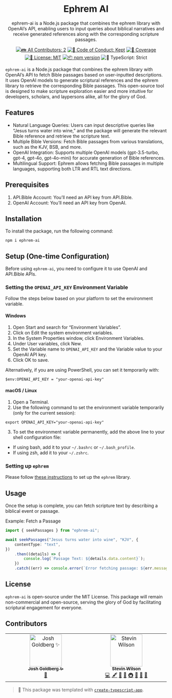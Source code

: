 <h1 align="center">Ephrem AI</h1>

<p align="center">ephrem-ai is a Node.js package that combines the ephrem library with OpenAI’s API, enabling users to input queries about biblical narratives and receive generated references along with the corresponding scripture passages.</p>

<p align="center">
	<!-- prettier-ignore-start -->
	<!-- ALL-CONTRIBUTORS-BADGE:START - Do not remove or modify this section -->
	<a href="#contributors" target="_blank"><img alt="👪 All Contributors: 2" src="https://img.shields.io/badge/%F0%9F%91%AA_all_contributors-2-21bb42.svg" /></a>
<!-- ALL-CONTRIBUTORS-BADGE:END -->
	<!-- prettier-ignore-end -->
	<a href="https://github.com/stevin-wilson/ephrem-ai/blob/main/.github/CODE_OF_CONDUCT.md" target="_blank"><img alt="🤝 Code of Conduct: Kept" src="https://img.shields.io/badge/%F0%9F%A4%9D_code_of_conduct-kept-21bb42" /></a>
	<a href="https://codecov.io/gh/stevin-wilson/ephrem-ai" target="_blank"><img alt="🧪 Coverage" src="https://img.shields.io/codecov/c/github/stevin-wilson/ephrem-ai?label=%F0%9F%A7%AA%20coverage" /></a>
	<a href="https://github.com/stevin-wilson/ephrem-ai/blob/main/LICENSE.md" target="_blank"><img alt="📝 License: MIT" src="https://img.shields.io/badge/%F0%9F%93%9D_license-MIT-21bb42.svg"></a>
	<a href="http://npmjs.com/package/ephrem-ai"><img alt="📦 npm version" src="https://img.shields.io/npm/v/ephrem-ai?color=21bb42&label=%F0%9F%93%A6%20npm" /></a>
	<img alt="💪 TypeScript: Strict" src="https://img.shields.io/badge/%F0%9F%92%AA_typescript-strict-21bb42.svg" />
</p>

`ephrem-ai` is a Node.js package that combines the ephrem library with OpenAI’s API to fetch Bible passages based on user-inputted descriptions.
It uses OpenAI models to generate scriptural references and the ephrem library to retrieve the corresponding Bible passages.
This open-source tool is designed to make scripture exploration easier and more intuitive for developers, scholars, and laypersons alike, all for the glory of God.

## Features

- Natural Language Queries: Users can input descriptive queries like “Jesus turns water into wine,” and the package will generate the relevant Bible reference and retrieve the scripture text.
- Multiple Bible Versions: Fetch Bible passages from various translations, such as the KJV, BSB, and more.
- OpenAI Integration: Supports multiple OpenAI models (gpt-3.5-turbo, gpt-4, gpt-4o, gpt-4o-mini) for accurate generation of Bible references.
- Multilingual Support: Ephrem allows fetching Bible passages in multiple languages, supporting both LTR and RTL text directions.

## Prerequisites

1. API.Bible Account: You’ll need an API key from API.Bible.
2. OpenAI Account: You’ll need an API key from OpenAI.

## Installation

To install the package, run the following command:

```shell
npm i ephrem-ai
```

## Setup (One-time Configuration)

Before using `ephrem-ai`, you need to configure it to use OpenAI and API.Bible APIs.

### Setting the `OPENAI_API_KEY` Environment Variable

Follow the steps below based on your platform to set the environment variable.

#### Windows

1. Open Start and search for “Environment Variables”.
2. Click on Edit the system environment variables.
3. In the System Properties window, click Environment Variables.
4. Under User variables, click New.
5. Set the Variable name to `OPENAI_API_KEY` and the Variable value to your OpenAI API key.
6. Click OK to save.

Alternatively, if you are using PowerShell, you can set it temporarily with:

```shell
$env:OPENAI_API_KEY = "your-openai-api-key"
```

#### macOS / Linux

1. Open a Terminal.
2. Use the following command to set the environment variable temporarily (only for the current session):

```shell
export OPENAI_API_KEY="your-openai-api-key"
```

3. To set the environment variable permanently, add the above line to your shell configuration file:

- If using bash, add it to your `~/.bashrc` or `~/.bash_profile`.
- If using zsh, add it to your `~/.zshrc`.

### Setting up `ephrem`

Please follow [these instructions](https://github.com/stevin-wilson/ephrem?tab=readme-ov-file#installation) to set up the `ephrem` library.

## Usage

Once the setup is complete, you can fetch scripture text by describing a biblical event or passage.

Example: Fetch a Passage

```ts
import { seekPassages } from "ephrem-ai";

await seekPassages("Jesus turns water into wine", "KJV", {
	contentType: "text",
})
	.then((details) => {
		console.log(`Passage Text: ${details.data.content}`);
	})
	.catch((err) => console.error(`Error fetching passage: ${err.message}`));
```

## License

`ephrem-ai` is open-source under the MIT License.
This package will remain non-commercial and open-source, serving the glory of God by facilitating scriptural engagement for everyone.

## Contributors

<!-- spellchecker: disable -->
<!-- ALL-CONTRIBUTORS-LIST:START - Do not remove or modify this section -->
<!-- prettier-ignore-start -->
<!-- markdownlint-disable -->
<table>
  <tbody>
    <tr>
      <td align="center" valign="top" width="14.28%"><a href="http://www.joshuakgoldberg.com/"><img src="https://avatars.githubusercontent.com/u/3335181?v=4?s=100" width="100px;" alt="Josh Goldberg ✨"/><br /><sub><b>Josh Goldberg ✨</b></sub></a><br /><a href="#tool-JoshuaKGoldberg" title="Tools">🔧</a></td>
      <td align="center" valign="top" width="14.28%"><a href="https://github.com/stevin-wilson"><img src="https://avatars.githubusercontent.com/u/55603058?v=4?s=100" width="100px;" alt="Stevin Wilson"/><br /><sub><b>Stevin Wilson</b></sub></a><br /><a href="https://github.com/stevin-wilson/ephrem-ai/commits?author=stevin-wilson" title="Code">💻</a> <a href="#content-stevin-wilson" title="Content">🖋</a> <a href="https://github.com/stevin-wilson/ephrem-ai/commits?author=stevin-wilson" title="Documentation">📖</a> <a href="#ideas-stevin-wilson" title="Ideas, Planning, & Feedback">🤔</a> <a href="#infra-stevin-wilson" title="Infrastructure (Hosting, Build-Tools, etc)">🚇</a> <a href="#maintenance-stevin-wilson" title="Maintenance">🚧</a> <a href="#projectManagement-stevin-wilson" title="Project Management">📆</a> <a href="#tool-stevin-wilson" title="Tools">🔧</a></td>
    </tr>
  </tbody>
</table>

<!-- markdownlint-restore -->
<!-- prettier-ignore-end -->

<!-- ALL-CONTRIBUTORS-LIST:END -->
<!-- spellchecker: enable -->

<!-- You can remove this notice if you don't want it 🙂 no worries! -->

> 💙 This package was templated with [`create-typescript-app`](https://github.com/JoshuaKGoldberg/create-typescript-app).
